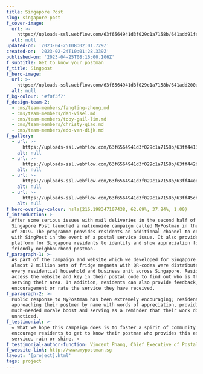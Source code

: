 ```yaml
---
title: Singapore Post
slug: singapore-post
f_cover-image:
  url: >-
    https://uploads-ssl.webflow.com/63f6564941d3f029c1a7158b/641add91fedd3aeed6d77404_MyPostman-Lead.png
  alt: null
updated-on: '2023-04-25T08:02:01.729Z'
created-on: '2023-02-24T10:01:28.339Z'
published-on: '2023-04-25T08:16:00.106Z'
f_subtitle: Get to know your postman
f_title: Singpost
f_hero-image:
  url: >-
    https://uploads-ssl.webflow.com/63f6564941d3f029c1a7158b/641add200a622514e6435446_Work04-singpost.jpg
  alt: null
f_bg-colour: '#f0f3f7'
f_design-team-2:
  - cms/team-members/fangting-zheng.md
  - cms/team-members/dan-visel.md
  - cms/team-members/toby-gail-lim.md
  - cms/team-members/christy-qiao.md
  - cms/team-members/edo-van-dijk.md
f_gallery:
  - url: >-
      https://uploads-ssl.webflow.com/63f6564941d3f029c1a7158b/63ff4413571774685e0faa4d_MyPostman-iPad.png
    alt: null
  - url: >-
      https://uploads-ssl.webflow.com/63f6564941d3f029c1a7158b/63ff442b5717745e880fab6a_MyPostman-screen.png
    alt: null
  - url: >-
      https://uploads-ssl.webflow.com/63f6564941d3f029c1a7158b/63ff44ee985700261866838f_MyPostman-components-hor.png
    alt: null
  - url: >-
      https://uploads-ssl.webflow.com/63f6564941d3f029c1a7158b/63ff45cbab62a848bc9d9e0b_Postmen-together%402x.png
    alt: null
f_hero-overlay-colour: hsla(216.198347107438, 62.69%, 37.84%, 1.00)
f_introduction: >-
  After some serious issues with mail deliveries in the second half of 2018,
  Singapore Post launched a nationwide campaign called MyPostman in the course
  of 2019. The programme provides residents an additional channel to connect
  with SingPost in the event of a postal service issue. It also provides a
  platform for Singapore residents to identify and show appreciation for their
  friendly neighbourhood postman.
f_paragraph-1: >-
  As part of the campaign and website which we developed for Singapore Post,
  almost 2 million sets of fridge magnets with QR-codes were distributed to
  every residential household and business unit across Singapore. Residents can
  access the website and key in their postal code to find out who is the postman
  serving their area. In addition, residents can also provide feedback, words of
  encouragement or rate the service they have received.
f_paragraph-2: >-
  Public response to MyPostman has been extremely encouraging; residents are now
  approaching their postmen by name with words of appreciation, providing a
  much-needed morale boost and serving as a reminder that their work does not go
  unnoticed.
f_testimonial: >-
  « What we hope this campaign does is to foster a spirit of community and to
  encourage residents to get to know their postman who provides this essential
  service, rain or shine. »
f_testimonial-author-function: Vincent Phang, Chief Executive of Postal Services
f_website-link: http://www.mypostman.sg
layout: '[project].html'
tags: project
---
```



